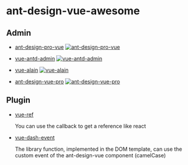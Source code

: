 # ant-design-vue-awesome



## Admin

- [ant-design-pro-vue](https://github.com/sendya/ant-design-pro-vue) [![ant-design-pro-vue](https://img.shields.io/github/stars/sendya/ant-design-pro-vue.svg)](https://github.com/sendya/ant-design-pro-vue/stargazers)

- [vue-antd-admin](https://github.com/iczer/vue-antd-admin) [![vue-antd-admin](https://img.shields.io/github/stars/iczer/vue-antd-admin.svg)](https://github.com/iczer/vue-antd-admin/stargazers)

- [vue-alain](https://github.com/vue-alain/vue-alain) [![vue-alain](https://img.shields.io/github/stars/vue-alain/vue-alain.svg)](https://github.com/vue-alain/vue-alain/stargazers)

- [ant-design-vue-pro](https://github.com/Jackyzm/ant-design-vue-pro) [![ant-design-vue-pro](https://img.shields.io/github/stars/Jackyzm/ant-design-vue-pro.svg)](https://github.com/Jackyzm/ant-design-vue-pro/stargazers)

## Plugin

- [vue-ref](https://github.com/vueComponent/vue-ref)

  You can use the callback to get a reference like react

- [vue-dash-event](https://github.com/vueComponent/vue-dash-event)
  
  The library function, implemented in the DOM template, can use the custom event of the ant-design-vue component (camelCase)

